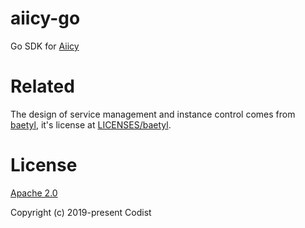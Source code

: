 aiicy-go
======== 

Go SDK for [Aiicy](https://aiicy.org)

# Related

The design of service management and instance control comes from [baetyl](https://github.com/baetyl/baetyl), it's license at [LICENSES/baetyl](LICENSES/baetyl).

# License

[Apache 2.0](https://github.com/aiicy/aiicy-go/blob/master/LICENSE)

Copyright (c) 2019-present Codist